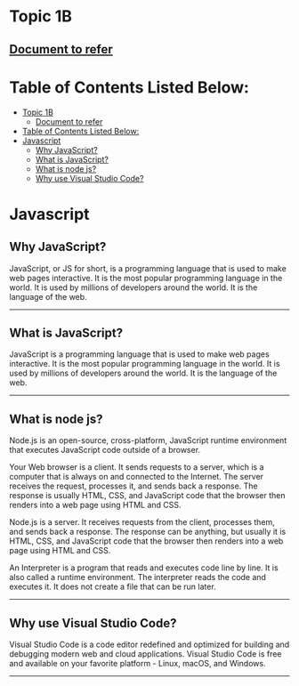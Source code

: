 # Topic 1B
## [Document to refer](../School%20Notes/Topic%201b%20Introduction%20To%20JavaScriptv1.pdf)

# Table of Contents Listed Below:
- [Topic 1B](#topic-1b)
  - [Document to refer](#document-to-refer)
- [Table of Contents Listed Below:](#table-of-contents-listed-below)
- [Javascript](#javascript)
  - [Why JavaScript?](#why-javascript)
  - [What is JavaScript?](#what-is-javascript)
  - [What is node js?](#what-is-node-js)
  - [Why use Visual Studio Code?](#why-use-visual-studio-code)


# Javascript
  
## Why JavaScript?

JavaScript, or JS for short, is a programming language that is used to make web pages interactive. It is the most popular programming language in the world. It is used by millions of developers around the world. It is the language of the web.

--------------------------------

## What is JavaScript?

JavaScript is a programming language that is used to make web pages interactive. It is the most popular programming language in the world. It is used by millions of developers around the world. It is the language of the web.

--------------------------------
## What is node js?
Node.js is an open-source, cross-platform, JavaScript runtime environment that executes JavaScript code outside of a browser.

Your Web browser is a client. It sends requests to a server, which is a computer that is always on and connected to the Internet. The server receives the request, processes it, and sends back a response. The response is usually HTML, CSS, and JavaScript code that the browser then renders into a web page using HTML and CSS.

Node.js is a server. It receives requests from the client, processes them, and sends back a response. The response can be anything, but usually it is HTML, CSS, and JavaScript code that the browser then renders into a web page using HTML and CSS.

An Interpreter is a program that reads and executes code line by line. It is also called a runtime environment. The interpreter reads the code and executes it. It does not create a file that can be run later.

--------------------------------

## Why use Visual Studio Code? 

Visual Studio Code is a code editor redefined and optimized for building and debugging modern web and cloud applications. Visual Studio Code is free and available on your favorite platform - Linux, macOS, and Windows.

--------------------------------
